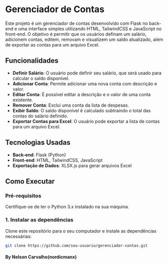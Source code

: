 # Gerenciador de Contas

Este projeto é um gerenciador de contas desenvolvido com Flask no back-end e uma interface simples utilizando HTML, TailwindCSS e JavaScript no front-end. O objetivo é permitir que os usuários definam um salário, adicionem contas, editem, removam e visualizem um saldo atualizado, além de exportar as contas para um arquivo Excel.

## Funcionalidades

- **Definir Salário**: O usuário pode definir seu salário, que será usado para calcular o saldo disponível.
- **Adicionar Conta**: Permite adicionar uma nova conta com descrição e valor.
- **Editar Conta**: É possível editar a descrição e o valor de uma conta existente.
- **Remover Conta**: Exclui uma conta da lista de despesas.
- **Exibir Saldo**: O saldo disponível é calculado subtraindo o total das contas do salário definido.
- **Exportar Contas para Excel**: O usuário pode exportar a lista de contas para um arquivo Excel.

## Tecnologias Usadas

- **Back-end**: Flask (Python)
- **Front-end**: HTML, TailwindCSS, JavaScript
- **Exportação de Dados**: XLSX.js para gerar arquivos Excel

## Como Executar

### Pré-requisitos

Certifique-se de ter o Python 3.x instalado na sua máquina.

### 1. Instalar as dependências

Clone este repositório para o seu computador e instale as dependências necessárias:

```bash
git clone https://github.com/seu-usuario/gerenciador-contas.git
```



#### By Nelson Carvalho(nordicmanx)


